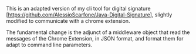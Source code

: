 This is an adapted version of my cli tool for digital signature [https://github.com/AlessioScarfone/Java-Digital-Signature], slightly modified to communicate with a chrome extension.

The fundamental change is the adjunct of a middleware object that read the messages of the Chrome Extension, in JSON format, and format them for adapt to command line parameters.
